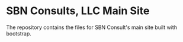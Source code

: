 SBN Consults, LLC Main Site
===========================

The repository contains the files for SBN Consult's main site built with bootstrap.

